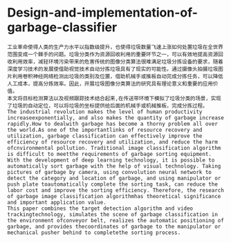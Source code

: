 # Design-and-implementation-of-garbage-classifier
    工业革命使得人类的生产力水平以指数级提升，也使得垃圾数量飞速上涨如何处置垃圾在全世界范围变成一个棘手的问题。垃圾分类作为资源回收利用的重要环节之一，可以有效地提高资源回收利用效率，减轻环境污染带来的危害传统的图像分类算法很难满足垃圾分拣设备的要求，随着深度学习技术的发展使借助视觉技术自动分拣垃圾具有了现实的可能性。通过摄像头拍摄垃圾图片利用卷积神经网络检测出垃圾的类别及位置，借助机械手或推板自动完成分拣任务，可以降低人工成本，提高分拣效率。因此，开展垃圾图像分类算法的研究具有理论意义和重要的应用价值。
    本文将目标检测算法以及视频跟踪技术结合起来,在传送带环境下模拟了垃圾分类的场景，实现了垃圾的自动定位，可以将垃圾的坐标提供给后面的机械手或机械推板，完成分拣过程。
    The industrial revolution makes the level of human productivity increaseexponentially, and also makes the quantity of garbage increase rapidly.How to dealwith garbage has become a thorny problem all over the world.As one of the importantlinks of resource recovery and utilization, garbage classification can effectively improve the efficiency of resource recovery and utilization, and reduce the harm ofcnvironmental pollution. Traditional image classification algorithm is difficult to meetthe requirements of garbage sorting equipment. With the development of deep learning technology, it is possible to automatically sort garbage with the help of visual technology. Taking pictures of garbage by camera, using convolution neural network to detect the category and location of garbage, and using manipulator or push plate toautomatically complete the sorting task, can reduce the labor cost and improve the sorting efficiency. Therefore, the research of garbage image classification algorithmhas theoretical significance and important application value.
    This paper combines the target detection algorithm and video trackingtechnology, simulates the scene of garbage classification in the environment ofconveyor belt, realizes the automatic positioning of garbage, and provides thecoordinates of garbage to the manipulator or mechanical pusher behind to completethe sorting process.
